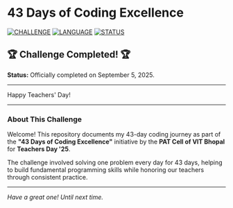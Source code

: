 # 43 Days of Coding Excellence

[![CHALLENGE](https://img.shields.io/badge/CHALLENGE-43_DAYS_OF_CODE-blue.svg)](https://github.com/your_username/your_repo_name) [![LANGUAGE](https://img.shields.io/badge/LANGUAGE-PYTHON-yellow.svg)](https://www.python.org/)
[![STATUS](https://img.shields.io/badge/STATUS-COMPLETED-brightgreen.svg)]()

## 🏆 Challenge Completed! 🏆

**Status:** Officially completed on September 5, 2025.

---

Happy Teachers' Day!

---

### About This Challenge

Welcome! This repository documents my 43-day coding journey as part of the **"43 Days of Coding Excellence"** initiative by the **PAT Cell of VIT Bhopal** for **Teachers Day '25**. 

The challenge involved solving one problem every day for 43 days, helping to build fundamental programming skills while honoring our teachers through consistent practice.

---

*Have a great one! Until next time.*
